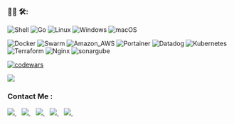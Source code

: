 ### 👨‍💻 🛠:
![Shell](https://img.shields.io/badge/Shell-FFD500.svg?style=for-the-badge&logo=Shell&logoColor=black)
![Go](https://img.shields.io/badge/Go-00ADD8?style=for-the-badge&logo=go&logoColor=white)
![Linux](https://img.shields.io/badge/Linux-E34F26?style=for-the-badge&logo=linux&logoColor=black)
![Windows](https://img.shields.io/badge/Windows-0078D6?style=for-the-badge&logo=windows&logoColor=white)
![macOS](https://img.shields.io/badge/macOS-000000.svg?style=for-the-badge&logo=macOS&logoColor=white)

![Docker](https://img.shields.io/badge/Docker-2CA5E0?style=for-the-badge&logo=docker&logoColor=white)
![Swarm](https://img.shields.io/badge/Swarm-FFA633.svg?style=for-the-badge&logo=Swarm&logoColor=black)
![Amazon_AWS](https://img.shields.io/badge/Amazon_AWS-232F3E?style=for-the-badge&logo=amazon-aws&logoColor=white)
![Portainer](https://img.shields.io/badge/Portainer-13BEF9.svg?style=for-the-badge&logo=Portainer&logoColor=white)
![Datadog](https://img.shields.io/badge/Datadog-632CA6.svg?style=for-the-badge&logo=Datadog&logoColor=white)
![Kubernetes](https://img.shields.io/badge/Kubernetes-326DE6?style=for-the-badge&logo=kubernetes&logoColor=white)
![Terraform](https://img.shields.io/badge/Terraform-7B42BC?style=for-the-badge&logo=terraform&logoColor=white)
![Nginx](https://img.shields.io/badge/Nginx-009639?style=for-the-badge&logo=nginx&logoColor=white)
![sonargube ](https://img.shields.io/badge/sonargube-009639?style=for-the-badge&logo=sonargube&logoColor=black)


[![codewars](https://www.codewars.com/users/Hugollemoss/badges/large)](https://www.codewars.com/users/Hugollemoss)

<picture>
  <source
    srcset="https://github-readme-stats.vercel.app/api?username=Hugollemos&show_icons=true&theme=dark"
    media="(prefers-color-scheme: dark)"
  />
  <source
    srcset="https://github-readme-stats.vercel.app/api?username=Hugollemos&show_icons=true"
    media="(prefers-color-scheme: light), (prefers-color-scheme: no-preference)"
  />
  <img src="https://github-readme-stats.vercel.app/api?username=anuraghazra&show_icons=true" />
</picture>

### Contact Me :

<p align="">
 <a href="https://stackoverflow.com/users/17253904/hugo-lemos-da-silva">
    <img src="https://img.shields.io/badge/Stack_Overflow-FE7A16?style=for-the-badge&logo=stack-overflow&logoColor=white" />
  </a>&nbsp;&nbsp;
 <a href="https://dev.to/hugollemos">
    <img src="https://img.shields.io/badge/dev.to-0A0A0A.svg?style=for-the-badge&logo=devdotto&logoColor=white" />
  </a>&nbsp;&nbsp;
 
  <a href="https://www.linkedin.com/in/hugo-lemos-da-silva/">
    <img src="https://img.shields.io/badge/LinkedIn-0077B5?style=for-the-badge&logo=linkedin&logoColor=white" />
  </a>&nbsp;&nbsp;
  <a href = "mailto: hugolemosdasilva.hu@gmail.com"><img src="https://img.shields.io/badge/Gmail-D14836?style=for-the-badge&logo=gmail&logoColor=white"                   target="_blank">
  </a>&nbsp;&nbsp;
  <a href="https://github.com/Hugollemos">
    <img src="https://img.shields.io/badge/GitHub-100000?style=for-the-badge&logo=github&logoColor=white" />
  </a>&nbsp;&nbsp;
</p>
